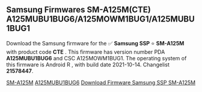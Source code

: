 <h2>Samsung Firmwares SM-A125M(CTE) A125MUBU1BUG6/A125MOWM1BUG1/A125MUBU1BUG1</h2>
Download the Samsung firmware for the ✅ <strong>Samsung SSP </strong> ⭐ <strong>SM-A125M</strong> with product code <strong>CTE</strong> . This firmware has version number PDA <strong>A125MUBU1BUG6</strong> and CSC A125MOWM1BUG1. The operating system of this firmware is Android R , with build date 2021-10-14. Changelist <strong>21578447</strong>.


[SM-A125M](https://samfirm.shop/samsung/model/SM-A125M)
[A125MUBU1BUG6](https://samfirm.shop/samsung/pda/A125MUBU1BUG6)
[Download Firmware Samsung SSP SM-A125M](https://samfirm.shop/samsung/firmware/465060)
